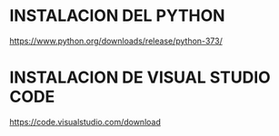 INSTALACION DEL PYTHON
======================
https://www.python.org/downloads/release/python-373/


INSTALACION DE VISUAL STUDIO CODE
=================================
https://code.visualstudio.com/download

